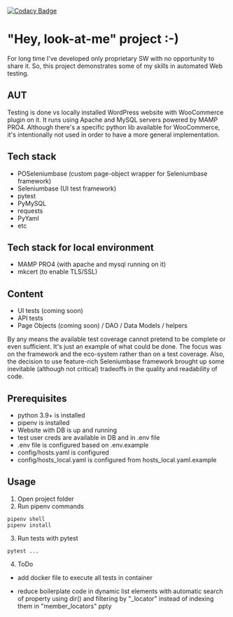 [![Codacy Badge](https://app.codacy.com/project/badge/Grade/6ac94efb1fcb441daa03bfa27d2c712a)](https://www.codacy.com/gh/ssichynskyi/ui_plus_api_web_testing/dashboard?utm_source=github.com&amp;utm_medium=referral&amp;utm_content=ssichynskyi/ui_plus_api_web_testing&amp;utm_campaign=Badge_Grade)
# "Hey, look-at-me" project :-)
For long time I've developed only proprietary SW with no opportunity to share it.
So, this project demonstrates some of my skills in automated Web testing.

## AUT
Testing is done vs locally installed WordPress website with WooCommerce plugin on it.
It runs using Apache and MySQL servers powered by MAMP PRO4.
Although there's a specific python lib available for WooCommerce, it's intentionally not used
in order to have a more general implementation.

## Tech stack
- POSeleniumbase (custom page-object wrapper for Seleniumbase framework)
- Seleniumbase (UI test framework)
- pytest
- PyMySQL
- requests
- PyYaml
- etc

## Tech stack for local environment
- MAMP PRO4 (with apache and mysql running on it)
- mkcert (to enable TLS/SSL)

## Content
- UI tests (coming soon)
- API tests
- Page Objects (coming soon) / DAO / Data Models / helpers

By any means the available test coverage cannot pretend to be complete or even sufficient.
It's just an example of what could be done.
The focus was on the framework and the eco-system rather than on a test coverage.
Also, the decision to use feature-rich Seleniumbase framework brought up some
inevitable (although not critical) tradeoffs in the quality and readability of code.

## Prerequisites
- python 3.9+ is installed
- pipenv is installed
- Website with DB is up and running
- test user creds are available in DB and in .env file
- .env file is configured based on .env.example
- config/hosts.yaml is configured
- config/hosts_local.yaml is configured from hosts_local.yaml.example

## Usage
1. Open project folder
2. Run pipenv commands
```console
pipenv shell
pipenv install
```
3. Run tests with pytest
```console
pytest ...
```
4. ToDo
- add docker file to execute all tests in container

- reduce boilerplate code in dynamic list elements with
  automatic search of property using dir() and filtering by "_locator"
  instead of indexing them in "member_locators" ppty
